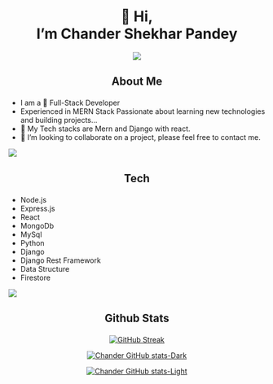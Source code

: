  <h1 align='center'>👋 Hi,<br> I’m Chander Shekhar Pandey</h1>

<p align="center">
  <a href="https://github.com/DenverCoder1/readme-typing-svg"><img src="https://readme-typing-svg.herokuapp.com?font=Time+New+Roman&color=cyan&size=25&center=true&vCenter=true&width=600&height=100&lines=Full-Stack+Developer.;Open-Source+Contributor.;"></a>
</p>

## <p align='center'>About Me</p>
- I am a 👀 Full-Stack Developer
- Experienced in MERN Stack
Passionate about learning new technologies and building projects...
- 🌱 My Tech stacks are Mern and Django with react.
- 💞️ I’m looking to collaborate on a project, please feel free to contact me.


<img src="https://user-images.githubusercontent.com/73097560/115834477-dbab4500-a447-11eb-908a-139a6edaec5c.gif"><br>

## <p align='center'>Tech</p>
- Node.js
- Express.js
- React
- MongoDb
- MySql
- Python
- Django
- Django Rest Framework
- Data Structure
- Firestore

<img src="https://user-images.githubusercontent.com/73097560/115834477-dbab4500-a447-11eb-908a-139a6edaec5c.gif"><br>

## <p align='center'>Github Stats</p>


<div align="center">

[![GitHub Streak](https://streak-stats.demolab.com/?user=bestcsp)](https://git.io/streak-stats)

[![Chander GitHub stats-Dark](https://github-readme-stats.vercel.app/api?username=bestcsp&show_icons=true&theme=dark#gh-dark-mode-only)](https://github.com/anuraghazra/github-readme-stats#gh-dark-mode-only)

[![Chander GitHub stats-Light](https://github-readme-stats.vercel.app/api?username=Saurav-Pant&show_icons=true&theme=default#gh-light-mode-only)](https://github.com/anuraghazra/github-readme-stats#gh-light-mode-only)
</div>


